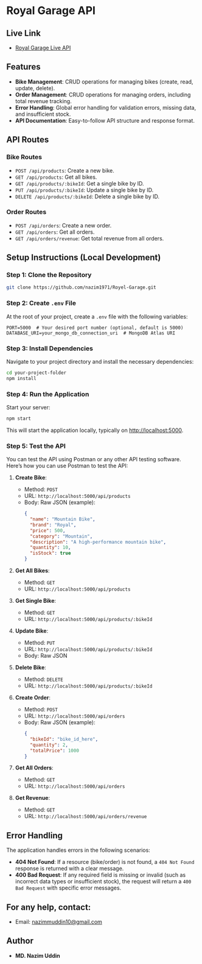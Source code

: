 # Royal Garage API

## Live Link
- [Royal Garage Live API](https://royelgarage.vercel.app)

## Features
- **Bike Management**: CRUD operations for managing bikes (create, read, update, delete).
- **Order Management**: CRUD operations for managing orders, including total revenue tracking.
- **Error Handling**: Global error handling for validation errors, missing data, and insufficient stock.
- **API Documentation**: Easy-to-follow API structure and response format.

## API Routes

### Bike Routes
- `POST /api/products`: Create a new bike.
- `GET /api/products`: Get all bikes.
- `GET /api/products/:bikeId`: Get a single bike by ID.
- `PUT /api/products/:bikeId`: Update a single bike by ID.
- `DELETE /api/products/:bikeId`: Delete a single bike by ID.

### Order Routes
- `POST /api/orders`: Create a new order.
- `GET /api/orders`: Get all orders.
- `GET /api/orders/revenue`: Get total revenue from all orders.

## Setup Instructions (Local Development)

### Step 1: Clone the Repository
```bash
git clone https://github.com/nazim1971/Royel-Garage.git
```

### Step 2: Create `.env` File
At the root of your project, create a `.env` file with the following variables:
```
PORT=5000  # Your desired port number (optional, default is 5000)
DATABASE_URI=your_mongo_db_connection_uri  # MongoDB Atlas URI
```

### Step 3: Install Dependencies
Navigate to your project directory and install the necessary dependencies:
```bash
cd your-project-folder
npm install
```

### Step 4: Run the Application
Start your server:
```bash
npm start
```
This will start the application locally, typically on [http://localhost:5000](http://localhost:5000).

### Step 5: Test the API
You can test the API using Postman or any other API testing software. Here’s how you can use Postman to test the API:

1. **Create Bike**:
   - Method: `POST`
   - URL: `http://localhost:5000/api/products`
   - Body: Raw JSON (example):
     ```json
     {
       "name": "Mountain Bike",
       "brand": "Royal",
       "price": 500,
       "category": "Mountain",
       "description": "A high-performance mountain bike",
       "quantity": 10,
       "isStock": true
     }
     ```

2. **Get All Bikes**:
   - Method: `GET`
   - URL: `http://localhost:5000/api/products`

3. **Get Single Bike**:
   - Method: `GET`
   - URL: `http://localhost:5000/api/products/:bikeId`

4. **Update Bike**:
   - Method: `PUT`
   - URL: `http://localhost:5000/api/products/:bikeId`
   - Body: Raw JSON

5. **Delete Bike**:
   - Method: `DELETE`
   - URL: `http://localhost:5000/api/products/:bikeId`

6. **Create Order**:
   - Method: `POST`
   - URL: `http://localhost:5000/api/orders`
   - Body: Raw JSON (example):
     ```json
     {
       "bikeId": "bike_id_here",
       "quantity": 2,
       "totalPrice": 1000
     }
     ```

7. **Get All Orders**:
   - Method: `GET`
   - URL: `http://localhost:5000/api/orders`

8. **Get Revenue**:
   - Method: `GET`
   - URL: `http://localhost:5000/api/orders/revenue`

## Error Handling
The application handles errors in the following scenarios:
- **404 Not Found**: If a resource (bike/order) is not found, a `404 Not Found` response is returned with a clear message.
- **400 Bad Request**: If any required field is missing or invalid (such as incorrect data types or insufficient stock), the request will return a `400 Bad Request` with specific error messages.

## For any help, contact: 
- Email: [nazimmuddin10@gmail.com](mailto:nazimmuddin10@gmail.com)

## Author
- **MD. Nazim Uddin**
